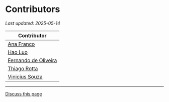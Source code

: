 # Contributors

_Last updated: 2025-05-14_

| Contributor                                         |
| --------------------------------------------------- |
| [Ana Franco](https://github.com/afrancoc2000)       |
| [Hao Luo](https://github.com/howlowck)              |
| [Fernando de Oliveira](https://github.com/fedeoliv) |
| [Thiago Rotta](https://github.com/rottathiago)      |
| [Vinicius Souza](https://github.com/ViniciusSouza)  |

---

<a class="github-button" href="https://github.com/microsoft/multi-agent-reference-architecture/discussions/new?category=q-a&body=Source: [Contributors](https://github.com/microsoft/multi-agent-reference-architecture/blob/main/docs/Contributors.md)" data-icon="octicon-comment-discussion" target="_blank" data-size="large" aria-label="Discuss buttons/github-buttons on GitHub">Discuss
this page</a>

<script async defer src="https://buttons.github.io/buttons.js"></script>
